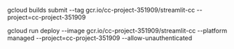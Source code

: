 gcloud builds submit --tag gcr.io/cc-project-351909/streamlit-cc  --project=cc-project-351909

gcloud run deploy --image gcr.io/cc-project-351909/streamlit-cc --platform managed  --project=cc-project-351909 --allow-unauthenticated